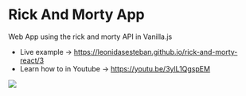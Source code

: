 # Rick And Morty App
Web App using the rick and morty API in Vanilla.js
- Live example -> https://leonidasesteban.github.io/rick-and-morty-react/3
- Learn how to in Youtube -> https://youtu.be/3ylL1QgspEM

![](https://repository-images.githubusercontent.com/270150208/cd653200-a851-11ea-9d9c-910b66ca0006)
